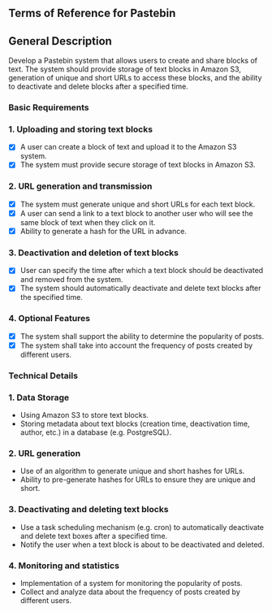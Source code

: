 ## Terms of Reference for Pastebin

## General Description
Develop a Pastebin system that allows users to create and share blocks of text. The system should provide storage of text blocks in Amazon S3, generation of unique and short URLs to access these blocks, and the ability to deactivate and delete blocks after a specified time.

### Basic Requirements

### 1. Uploading and storing text blocks
- [x] A user can create a block of text and upload it to the Amazon S3 system.
- [x] The system must provide secure storage of text blocks in Amazon S3.

### 2. URL generation and transmission
- [x] The system must generate unique and short URLs for each text block.
- [x] A user can send a link to a text block to another user who will see the same block of text when they click on it.
- [x] Ability to generate a hash for the URL in advance.

### 3. Deactivation and deletion of text blocks
- [x] User can specify the time after which a text block should be deactivated and removed from the system.
- [x] The system should automatically deactivate and delete text blocks after the specified time.

### 4. Optional Features
- [x] The system shall support the ability to determine the popularity of posts.
- [x] The system shall take into account the frequency of posts created by different users.

### Technical Details

### 1. Data Storage
- Using Amazon S3 to store text blocks.
- Storing metadata about text blocks (creation time, deactivation time, author, etc.) in a database (e.g. PostgreSQL).

### 2. URL generation
- Use of an algorithm to generate unique and short hashes for URLs.
- Ability to pre-generate hashes for URLs to ensure they are unique and short.

### 3. Deactivating and deleting text blocks
- Use a task scheduling mechanism (e.g. cron) to automatically deactivate and delete text boxes after a specified time.
- Notify the user when a text block is about to be deactivated and deleted.

### 4. Monitoring and statistics
- Implementation of a system for monitoring the popularity of posts.
- Collect and analyze data about the frequency of posts created by different users.



